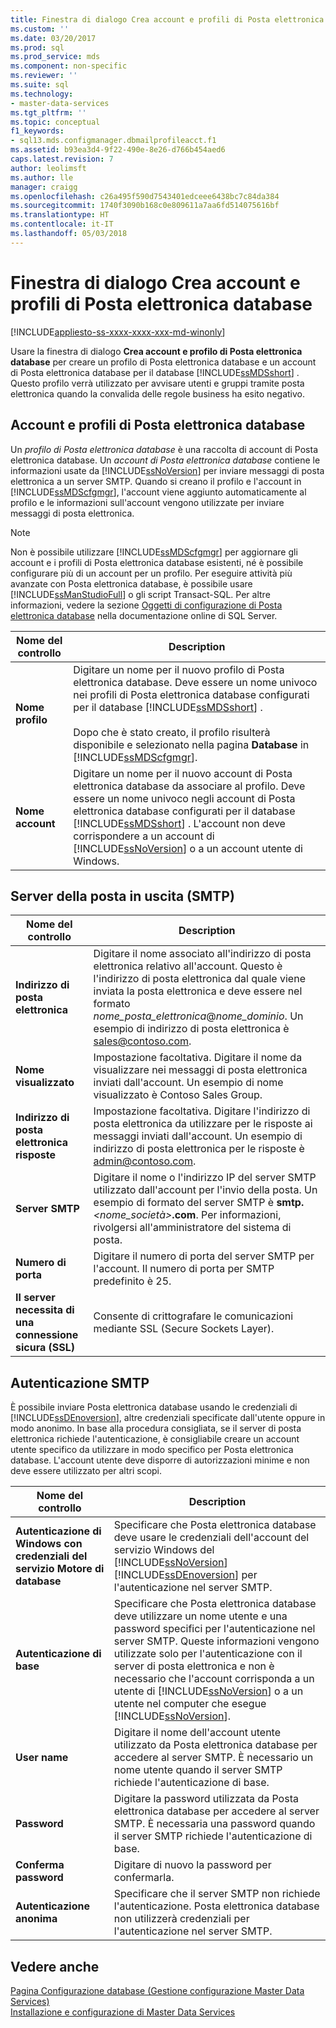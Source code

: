 ```yaml
---
title: Finestra di dialogo Crea account e profili di Posta elettronica database | Microsoft Docs
ms.custom: ''
ms.date: 03/20/2017
ms.prod: sql
ms.prod_service: mds
ms.component: non-specific
ms.reviewer: ''
ms.suite: sql
ms.technology:
- master-data-services
ms.tgt_pltfrm: ''
ms.topic: conceptual
f1_keywords:
- sql13.mds.configmanager.dbmailprofileacct.f1
ms.assetid: b93ea3d4-9f22-490e-8e26-d766b454aed6
caps.latest.revision: 7
author: leolimsft
ms.author: lle
manager: craigg
ms.openlocfilehash: c26a495f590d7543401edceee6438bc7c84da384
ms.sourcegitcommit: 1740f3090b168c0e809611a7aa6fd514075616bf
ms.translationtype: HT
ms.contentlocale: it-IT
ms.lasthandoff: 05/03/2018
---
```

# <a name="create-database-mail-profile-and-account-dialog-box"></a>Finestra di dialogo Crea account e profili di Posta elettronica database

[!INCLUDE[appliesto-ss-xxxx-xxxx-xxx-md-winonly](../includes/appliesto-ss-xxxx-xxxx-xxx-md-winonly.md)]

  Usare la finestra di dialogo **Crea account e profilo di Posta elettronica database** per creare un profilo di Posta elettronica database e un account di Posta elettronica database per il database [!INCLUDE[ssMDSshort](../includes/ssmdsshort-md.md)] . Questo profilo verrà utilizzato per avvisare utenti e gruppi tramite posta elettronica quando la convalida delle regole business ha esito negativo.  
  
## <a name="database-mail-profile-and-account"></a>Account e profili di Posta elettronica database  
 Un *profilo di Posta elettronica database* è una raccolta di account di Posta elettronica database. Un *account di Posta elettronica database* contiene le informazioni usate da [!INCLUDE[ssNoVersion](../includes/ssnoversion-md.md)] per inviare messaggi di posta elettronica a un server SMTP. Quando si creano il profilo e l'account in [!INCLUDE[ssMDScfgmgr](../includes/ssmdscfgmgr-md.md)], l'account viene aggiunto automaticamente al profilo e le informazioni sull'account vengono utilizzate per inviare messaggi di posta elettronica.  
  
> [!NOTE]  
>  Non è possibile utilizzare [!INCLUDE[ssMDScfgmgr](../includes/ssmdscfgmgr-md.md)] per aggiornare gli account e i profili di Posta elettronica database esistenti, né è possibile configurare più di un account per un profilo. Per eseguire attività più avanzate con Posta elettronica database, è possibile usare [!INCLUDE[ssManStudioFull](../includes/ssmanstudiofull-md.md)] o gli script Transact-SQL. Per altre informazioni, vedere la sezione [Oggetti di configurazione di Posta elettronica database](../relational-databases/database-mail/database-mail-configuration-objects.md) nella documentazione online di SQL Server.  
  
|Nome del controllo|Description|  
|------------------|-----------------|  
|**Nome profilo**|Digitare un nome per il nuovo profilo di Posta elettronica database. Deve essere un nome univoco nei profili di Posta elettronica database configurati per il database [!INCLUDE[ssMDSshort](../includes/ssmdsshort-md.md)] .<br /><br /> Dopo che è stato creato, il profilo risulterà disponibile e selezionato nella pagina **Database** in [!INCLUDE[ssMDScfgmgr](../includes/ssmdscfgmgr-md.md)].|  
|**Nome account**|Digitare un nome per il nuovo account di Posta elettronica database da associare al profilo. Deve essere un nome univoco negli account di Posta elettronica database configurati per il database [!INCLUDE[ssMDSshort](../includes/ssmdsshort-md.md)] . L'account non deve corrispondere a un account di [!INCLUDE[ssNoVersion](../includes/ssnoversion-md.md)] o a un account utente di Windows.|  
  
## <a name="outgoing-smtp-mail-server"></a>Server della posta in uscita (SMTP)  
  
|Nome del controllo|Description|  
|------------------|-----------------|  
|**Indirizzo di posta elettronica**|Digitare il nome associato all'indirizzo di posta elettronica relativo all'account. Questo è l'indirizzo di posta elettronica dal quale viene inviata la posta elettronica e deve essere nel formato *nome_posta_elettronica*@*nome_dominio*. Un esempio di indirizzo di posta elettronica è sales@contoso.com.|  
|**Nome visualizzato**|Impostazione facoltativa. Digitare il nome da visualizzare nei messaggi di posta elettronica inviati dall'account. Un esempio di nome visualizzato è Contoso Sales Group.|  
|**Indirizzo di posta elettronica risposte**|Impostazione facoltativa. Digitare l'indirizzo di posta elettronica da utilizzare per le risposte ai messaggi inviati dall'account. Un esempio di indirizzo di posta elettronica per le risposte è admin@contoso.com.|  
|**Server SMTP**|Digitare il nome o l'indirizzo IP del server SMTP utilizzato dall'account per l'invio della posta. Un esempio di formato del server SMTP è **smtp.***<nome_società>***.com**. Per informazioni, rivolgersi all'amministratore del sistema di posta.|  
|**Numero di porta**|Digitare il numero di porta del server SMTP per l'account. Il numero di porta per SMTP predefinito è 25.|  
|**Il server necessita di una connessione sicura (SSL)**|Consente di crittografare le comunicazioni mediante SSL (Secure Sockets Layer).|  
  
## <a name="smtp-authentication"></a>Autenticazione SMTP  
 È possibile inviare Posta elettronica database usando le credenziali di [!INCLUDE[ssDEnoversion](../includes/ssdenoversion-md.md)], altre credenziali specificate dall'utente oppure in modo anonimo. In base alla procedura consigliata, se il server di posta elettronica richiede l'autenticazione, è consigliabile creare un account utente specifico da utilizzare in modo specifico per Posta elettronica database. L'account utente deve disporre di autorizzazioni minime e non deve essere utilizzato per altri scopi.  
  
|Nome del controllo|Description|  
|------------------|-----------------|  
|**Autenticazione di Windows con credenziali del servizio Motore di database**|Specificare che Posta elettronica database deve usare le credenziali dell'account del servizio Windows del [!INCLUDE[ssNoVersion](../includes/ssnoversion-md.md)] [!INCLUDE[ssDEnoversion](../includes/ssdenoversion-md.md)] per l'autenticazione nel server SMTP.|  
|**Autenticazione di base**|Specificare che Posta elettronica database deve utilizzare un nome utente e una password specifici per l'autenticazione nel server SMTP. Queste informazioni vengono utilizzate solo per l'autenticazione con il server di posta elettronica e non è necessario che l'account corrisponda a un utente di [!INCLUDE[ssNoVersion](../includes/ssnoversion-md.md)] o a un utente nel computer che esegue [!INCLUDE[ssNoVersion](../includes/ssnoversion-md.md)].|  
|**User name**|Digitare il nome dell'account utente utilizzato da Posta elettronica database per accedere al server SMTP. È necessario un nome utente quando il server SMTP richiede l'autenticazione di base.|  
|**Password**|Digitare la password utilizzata da Posta elettronica database per accedere al server SMTP. È necessaria una password quando il server SMTP richiede l'autenticazione di base.|  
|**Conferma password**|Digitare di nuovo la password per confermarla.|  
|**Autenticazione anonima**|Specificare che il server SMTP non richiede l'autenticazione. Posta elettronica database non utilizzerà credenziali per l'autenticazione nel server SMTP.|  
  
## <a name="see-also"></a>Vedere anche  
 [Pagina Configurazione database &#40;Gestione configurazione Master Data Services&#41;](../master-data-services/database-configuration-page-master-data-services-configuration-manager.md)   
[Installazione e configurazione di Master Data Services](../master-data-services/master-data-services-installation-and-configuration.md)
  
  
